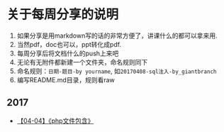# 关于每周分享的说明
1. 如果分享是用markdown写的话的非常方便了，讲课什么的都可以拿来用.
2. 当然pdf，doc也可以，ppt转化成pdf.
3. 每周分享后将文档什么的push上来吧
4. 无论有无附件都新建一个文件夹，命名规则同下
5. 命名规则：`日期-题目-by yourname`, 如`20170408-sql注入-by_giantbranch`
6. 编写README.md目录，规则看raw

## 2017
- [【04-04】《php文件包含》](/2017/20170404-php-by_Dhakkan/php文件包含.md)

